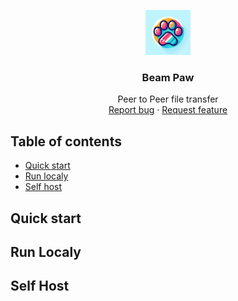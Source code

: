 <p align="center">
  <a href="https://example.com/">
    <img src="https://raw.githubusercontent.com/blazingh/beampaw/main/public/beam_paw_icon.jpeg" alt="Logo" width=72 height=72>
  </a>

  <h3 align="center">Beam Paw</h3>

  <p align="center">
    Peer to Peer file transfer
    <br>
    <a href="https://github.com/blazingh/beampaw/issues/new?template=bug.md">Report bug</a>
    ·
    <a href="https://github.com/blazingh/beampaw/issues/new?template=feature.md&labels=feature">Request feature</a>
  </p>
</p>


## Table of contents

- [Quick start](#quick-start)
- [Run localy](#run-localy)
- [Self host](#self-host)


## Quick start


## Run Localy


## Self Host

